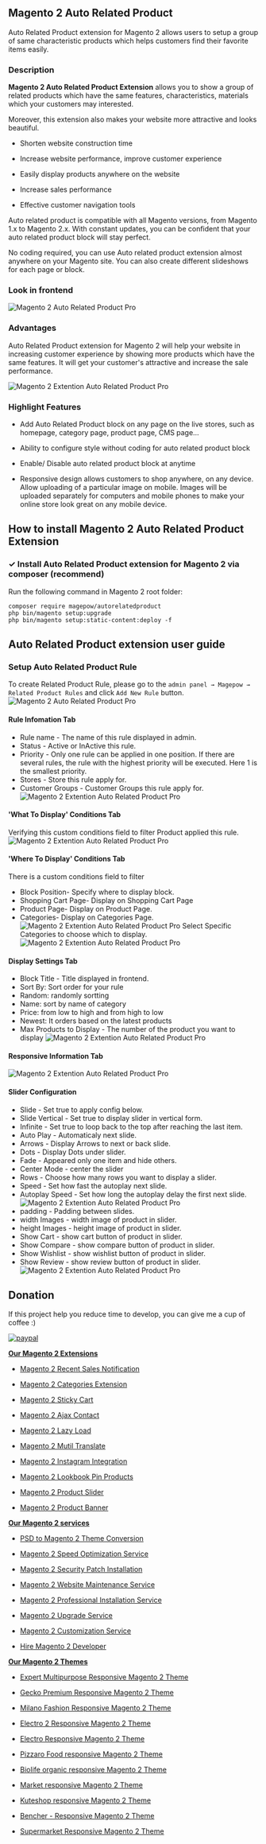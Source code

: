 ## Magento 2 Auto Related Product

Auto Related Product extension for Magento 2 allows users to setup a group of same characteristic products which helps customers find their favorite items easily.

### Description

**Magento 2 Auto Related Product Extension** allows you to show a group of related products which have the same features, characteristics, materials which your customers may interested. 

Moreover, this extension also makes your website more attractive and looks beautiful.
- Shorten website construction time

- Increase website performance, improve customer experience

- Easily display products anywhere on the website

- Increase sales performance

- Effective customer navigation tools

Auto related product is compatible with all Magento versions, from Magento 1.x to Magento 2.x. With constant updates, you can be confident that your auto related product block will stay perfect.

No coding required, you can use Auto related product extension almost anywhere on your Magento site. You can also create different slideshows for each page or block.

### Look in frontend

![Magento 2 Auto Related Product Pro](https://github.com/magepow/magento-2-auto-related-product/blob/master/media/result_autorelated1.png)

### Advantages

Auto Related Product extension for Magento 2 will help your website in increasing customer experience by showing more products which have the same features. It will get your customer's attractive and increase the sale performance. 

![Magento 2 Extention Auto Related Product Pro](https://github.com/magepow/magento-2-auto-related-product/blob/master/media/example1.png)

### Highlight Features

- Add Auto Related Product block on any page on the live stores, such as homepage, category page, product page, CMS page…

- Ability to configure style without coding for auto related product block

- Enable/ Disable auto related product block at anytime

- Responsive design allows customers to shop anywhere, on any device. Allow uploading of a particular image on mobile. Images will be uploaded separately for computers and mobile phones to make your online store look great on any mobile device.

## How to install Magento 2 Auto Related Product Extension
### ✓ Install Auto Related Product extension for Magento 2 via composer (recommend)
Run the following command in Magento 2 root folder:

```
composer require magepow/autorelatedproduct
php bin/magento setup:upgrade
php bin/magento setup:static-content:deploy -f
```


## Auto Related Product extension user guide
### Setup Auto Related Product Rule
To create Related Product Rule, please go to the `admin panel → Magepow → Related Product Rules` and click `Add New Rule` button.
![Magento 2 Auto Related Product Pro](https://github.com/magepow/magento-2-auto-related-product/blob/master/media/create_rule1.PNG)
#### Rule Infomation Tab
* Rule name - The name of this rule displayed in admin.
* Status - Active or InActive this rule.
* Priority - Only one rule can be applied in one position. If there are several rules, the rule with the highest priority will be executed. Here 1 is the smallest priority.
* Stores - Store this rule apply for.
* Customer Groups - Customer Groups this rule apply for.
![Magento 2 Extention Auto Related Product Pro](https://github.com/magepow/magento-2-auto-related-product/blob/master/media/rule_infomation.png)
#### 'What To Display' Conditions Tab
Verifying this custom conditions field to filter Product applied this rule.
![Magento 2 Extention Auto Related Product Pro](https://github.com/magepow/magento-2-auto-related-product/blob/master/media/what_to_display.png)
#### 'Where To Display' Conditions Tab
There is a custom conditions field to filter
* Block Position- Specify where to display block.
* Shopping Cart Page- Display on Shopping Cart Page
* Product Page- Display on Product Page.
* Categories- Display on Categories Page.
![Magento 2 Extention Auto Related Product Pro](https://github.com/magepow/magento-2-auto-related-product/blob/master/media/where_to_display_product.png)
Select Specific Categories to choose which to display.
![Magento 2 Extention Auto Related Product Pro](https://github.com/magepow/magento-2-auto-related-product/blob/master/media/where_to_display_category.png)
#### Display Settings Tab
* Block Title - Title displayed in frontend.
* Sort By: Sort order for your rule
* Random: randomly sortting
* Name: sort by name of category
* Price: from low to high and from high to low
* Newest: It orders based on the latest products
* Max Products to Display - The number of the product you want to display
![Magento 2 Extention Auto Related Product Pro](https://github.com/magepow/magento-2-auto-related-product/blob/master/media/display_settings.PNG)
#### Responsive Information Tab
![Magento 2 Extention Auto Related Product Pro](https://github.com/magepow/magento-2-auto-related-product/blob/master/media/responsive.png)
#### Slider Configuration
* Slide - Set true to apply config below.
* Slide Vertical - Set true to display slider in vertical form.
* Infinite - Set true to loop back to the top after reaching the last item.
* Auto Play - Automaticaly next slide.
* Arrows - Display Arrows to next or back slide.
* Dots - Display Dots under slider.
* Fade - Appeared only one item and hide others.
* Center Mode - center the slider
* Rows - Choose how many rows you want to display a slider.
* Speed - Set how fast the autoplay next slide.
* Autoplay Speed - Set how long the autoplay delay the first next slide.
![Magento 2 Extention Auto Related Product Pro](https://github.com/magepow/magento-2-auto-related-product/blob/master/media/config_rule.png)
* padding - Padding between slides.
* width Images - width image of product in slider.
* height Images - height image of product in slider.
* Show Cart - show cart button of product in slider.
* Show Compare - show compare button of product in slider.
* Show Wishlist - show wishlist button of product in slider.
* Show Review - show review button of product in slider.
![Magento 2 Extention Auto Related Product Pro](https://github.com/magepow/magento-2-auto-related-product/blob/master/media/config_rule2.png)
## Donation

If this project help you reduce time to develop, you can give me a cup of coffee :) 

[![paypal](https://www.paypalobjects.com/en_US/i/btn/btn_donateCC_LG.gif)](https://www.paypal.com/paypalme/alopay)

**[Our Magento 2 Extensions](https://magepow.com/magento-2-extensions.html)**

* [Magento 2 Recent Sales Notification](https://magepow.com/magento-2-recent-sales-notification.html)

* [Magento 2 Categories Extension](https://magepow.com/magento-categories-extension.html)

* [Magento 2 Sticky Cart](https://magepow.com/magento-sticky-cart.html)

* [Magento 2 Ajax Contact](https://magepow.com/magento-ajax-contact-form.html)

* [Magento 2 Lazy Load](https://magepow.com/magento-lazy-load.html)

* [Magento 2 Mutil Translate](https://magepow.com/magento-multi-translate.html)

* [Magento 2 Instagram Integration](https://magepow.com/magento-2-instagram.html)

* [Magento 2 Lookbook Pin Products](https://magepow.com/lookbook-pin-products.html)

* [Magento 2 Product Slider](https://magepow.com/magento-product-slider.html)

* [Magento 2 Product Banner](https://magepow.com/magento-banner-slider.html)

**[Our Magento 2 services](https://magepow.com/magento-services.html)**

* [PSD to Magento 2 Theme Conversion](https://magepow.com/psd-to-magento-theme-conversion.html)

* [Magento 2 Speed Optimization Service](https://magepow.com/magento-speed-optimization-service.html)

* [Magento 2 Security Patch Installation](https://magepow.com/magento-security-patch-installation.html)

* [Magento 2 Website Maintenance Service](https://magepow.com/website-maintenance-service.html)

* [Magento 2 Professional Installation Service](https://magepow.com/professional-installation-service.html)

* [Magento 2 Upgrade Service](https://magepow.com/magento-upgrade-service.html)

* [Magento 2 Customization Service](https://magepow.com/customization-service.html)

* [Hire Magento 2 Developer](https://magepow.com/hire-magento-developer.html)

**[Our Magento 2 Themes](https://alothemes.com/)**

* [Expert Multipurpose Responsive Magento 2 Theme](https://1.envato.market/c/1314680/275988/4415?u=https://themeforest.net/item/expert-premium-responsive-magento-2-and-1-support-rtl-magento-2-/21667789)

* [Gecko Premium Responsive Magento 2 Theme](https://1.envato.market/c/1314680/275988/4415?u=https://themeforest.net/item/gecko-responsive-magento-2-theme-rtl-supported/24677410)

* [Milano Fashion Responsive Magento 2 Theme](https://1.envato.market/c/1314680/275988/4415?u=https://themeforest.net/item/milano-fashion-responsive-magento-1-2-theme/12141971)

* [Electro 2 Responsive Magento 2 Theme](https://1.envato.market/c/1314680/275988/4415?u=https://themeforest.net/item/electro2-premium-responsive-magento-2-rtl-supported/26875864)

* [Electro Responsive Magento 2 Theme](https://1.envato.market/c/1314680/275988/4415?u=https://themeforest.net/item/electro-responsive-magento-1-2-theme/17042067)

* [Pizzaro Food responsive Magento 2 Theme](https://1.envato.market/c/1314680/275988/4415?u=https://themeforest.net/item/pizzaro-food-responsive-magento-1-2-theme/19438157)

* [Biolife organic responsive Magento 2 Theme](https://1.envato.market/c/1314680/275988/4415?u=https://themeforest.net/item/biolife-organic-food-magento-2-theme-rtl-supported/25712510)

* [Market responsive Magento 2 Theme](https://1.envato.market/c/1314680/275988/4415?u=https://themeforest.net/item/market-responsive-magento-2-theme/22997928)

* [Kuteshop responsive Magento 2 Theme](https://1.envato.market/c/1314680/275988/4415?u=https://themeforest.net/item/kuteshop-multipurpose-responsive-magento-1-2-theme/12985435)

* [Bencher - Responsive Magento 2 Theme](https://1.envato.market/c/1314680/275988/4415?u=https://themeforest.net/item/bencher-responsive-magento-1-2-theme/15787772)

* [Supermarket Responsive Magento 2 Theme](https://1.envato.market/c/1314680/275988/4415?u=https://themeforest.net/item/supermarket-responsive-magento-1-2-theme/18447995)
